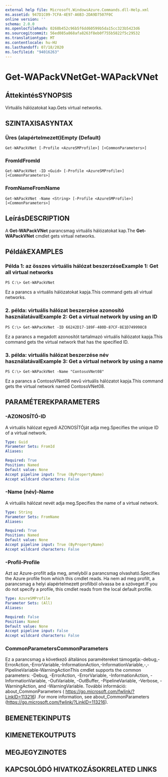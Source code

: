 ```yaml
---
external help file: Microsoft.WindowsAzure.Commands.dll-Help.xml
ms.assetid: 947D1C09-7CFA-4E97-A6B3-2DA9D7507F0C
online version: ''
schema: 2.0.0
ms.openlocfilehash: 0260b452c96b5f6dd60599b5da15cc323b5423d6
ms.sourcegitcommit: 56ed085a868afa8263f8eb0f755b5822f5c29532
ms.translationtype: MT
ms.contentlocale: hu-HU
ms.lasthandoff: 07/18/2020
ms.locfileid: "94016263"
---
```

# <span data-ttu-id="49899-101">Get-WAPackVNet</span><span class="sxs-lookup"><span data-stu-id="49899-101">Get-WAPackVNet</span></span>

## <span data-ttu-id="49899-102">Áttekintés</span><span class="sxs-lookup"><span data-stu-id="49899-102">SYNOPSIS</span></span>
<span data-ttu-id="49899-103">Virtuális hálózatokat kap.</span><span class="sxs-lookup"><span data-stu-id="49899-103">Gets virtual networks.</span></span>

## <span data-ttu-id="49899-104">SZINTAXISA</span><span class="sxs-lookup"><span data-stu-id="49899-104">SYNTAX</span></span>

### <span data-ttu-id="49899-105">Üres (alapértelmezett)</span><span class="sxs-lookup"><span data-stu-id="49899-105">Empty (Default)</span></span>
```
Get-WAPackVNet [-Profile <AzureSMProfile>] [<CommonParameters>]
```

### <span data-ttu-id="49899-106">FromId</span><span class="sxs-lookup"><span data-stu-id="49899-106">FromId</span></span>
```
Get-WAPackVNet -ID <Guid> [-Profile <AzureSMProfile>] [<CommonParameters>]
```

### <span data-ttu-id="49899-107">FromName</span><span class="sxs-lookup"><span data-stu-id="49899-107">FromName</span></span>
```
Get-WAPackVNet -Name <String> [-Profile <AzureSMProfile>] [<CommonParameters>]
```

## <span data-ttu-id="49899-108">Leírás</span><span class="sxs-lookup"><span data-stu-id="49899-108">DESCRIPTION</span></span>
<span data-ttu-id="49899-109">A **Get-WAPackVNet** parancsmag virtuális hálózatokat kap.</span><span class="sxs-lookup"><span data-stu-id="49899-109">The **Get-WAPackVNet** cmdlet gets virtual networks.</span></span>

## <span data-ttu-id="49899-110">Példák</span><span class="sxs-lookup"><span data-stu-id="49899-110">EXAMPLES</span></span>

### <span data-ttu-id="49899-111">Példa 1: az összes virtuális hálózat beszerzése</span><span class="sxs-lookup"><span data-stu-id="49899-111">Example 1: Get all virtual networks</span></span>
```
PS C:\> Get-WAPackVNet
```

<span data-ttu-id="49899-112">Ez a parancs a virtuális hálózatokat kapja.</span><span class="sxs-lookup"><span data-stu-id="49899-112">This command gets all virtual networks.</span></span>

### <span data-ttu-id="49899-113">2. példa: virtuális hálózat beszerzése azonosító használatával</span><span class="sxs-lookup"><span data-stu-id="49899-113">Example 2: Get a virtual network by using an ID</span></span>
```
PS C:\> Get-WAPackVNet -ID 66242D17-189F-480D-87CF-8E1D749998C8
```

<span data-ttu-id="49899-114">Ez a parancs a megadott azonosítót tartalmazó virtuális hálózatot kapja.</span><span class="sxs-lookup"><span data-stu-id="49899-114">This command gets the virtual network that has the specified ID.</span></span>

### <span data-ttu-id="49899-115">3. példa: virtuális hálózat beszerzése név használatával</span><span class="sxs-lookup"><span data-stu-id="49899-115">Example 3: Get a virtual network by using a name</span></span>
```
PS C:\> Get-WAPackVNet -Name "ContosoVNet08"
```

<span data-ttu-id="49899-116">Ez a parancs a ContosoVNet08 nevű virtuális hálózatot kapja.</span><span class="sxs-lookup"><span data-stu-id="49899-116">This command gets the virtual network named ContosoVNet08.</span></span>

## <span data-ttu-id="49899-117">PARAMÉTEREK</span><span class="sxs-lookup"><span data-stu-id="49899-117">PARAMETERS</span></span>

### <span data-ttu-id="49899-118">-AZONOSÍTÓ</span><span class="sxs-lookup"><span data-stu-id="49899-118">-ID</span></span>
<span data-ttu-id="49899-119">A virtuális hálózat egyedi AZONOSÍTÓját adja meg.</span><span class="sxs-lookup"><span data-stu-id="49899-119">Specifies the unique ID of a virtual network.</span></span>

```yaml
Type: Guid
Parameter Sets: FromId
Aliases: 

Required: True
Position: Named
Default value: None
Accept pipeline input: True (ByPropertyName)
Accept wildcard characters: False
```

### <span data-ttu-id="49899-120">-Name (név)</span><span class="sxs-lookup"><span data-stu-id="49899-120">-Name</span></span>
<span data-ttu-id="49899-121">A virtuális hálózat nevét adja meg.</span><span class="sxs-lookup"><span data-stu-id="49899-121">Specifies the name of a virtual network.</span></span>

```yaml
Type: String
Parameter Sets: FromName
Aliases: 

Required: True
Position: Named
Default value: None
Accept pipeline input: True (ByPropertyName)
Accept wildcard characters: False
```

### <span data-ttu-id="49899-122">-Profil</span><span class="sxs-lookup"><span data-stu-id="49899-122">-Profile</span></span>
<span data-ttu-id="49899-123">Azt az Azure-profilt adja meg, amelyből a parancsmag olvasható.</span><span class="sxs-lookup"><span data-stu-id="49899-123">Specifies the Azure profile from which this cmdlet reads.</span></span>
<span data-ttu-id="49899-124">Ha nem ad meg profilt, a parancsmag a helyi alapértelmezett profilból olvassa be a szöveget.</span><span class="sxs-lookup"><span data-stu-id="49899-124">If you do not specify a profile, this cmdlet reads from the local default profile.</span></span>

```yaml
Type: AzureSMProfile
Parameter Sets: (All)
Aliases: 

Required: False
Position: Named
Default value: None
Accept pipeline input: False
Accept wildcard characters: False
```

### <span data-ttu-id="49899-125">CommonParameters</span><span class="sxs-lookup"><span data-stu-id="49899-125">CommonParameters</span></span>
<span data-ttu-id="49899-126">Ez a parancsmag a következő általános paramétereket támogatja:-debug,-ErrorAction,-ErrorVariable,-InformationAction,-InformationVariable,-,-PipelineVariable-WarningAction</span><span class="sxs-lookup"><span data-stu-id="49899-126">This cmdlet supports the common parameters: -Debug, -ErrorAction, -ErrorVariable, -InformationAction, -InformationVariable, -OutVariable, -OutBuffer, -PipelineVariable, -Verbose, -WarningAction, and -WarningVariable.</span></span> <span data-ttu-id="49899-127">További információ: about_CommonParameters ( https://go.microsoft.com/fwlink/?LinkID=113216) .</span><span class="sxs-lookup"><span data-stu-id="49899-127">For more information, see about_CommonParameters (https://go.microsoft.com/fwlink/?LinkID=113216).</span></span>

## <span data-ttu-id="49899-128">BEMENETEK</span><span class="sxs-lookup"><span data-stu-id="49899-128">INPUTS</span></span>

## <span data-ttu-id="49899-129">KIMENETEK</span><span class="sxs-lookup"><span data-stu-id="49899-129">OUTPUTS</span></span>

## <span data-ttu-id="49899-130">MEGJEGYZI</span><span class="sxs-lookup"><span data-stu-id="49899-130">NOTES</span></span>

## <span data-ttu-id="49899-131">KAPCSOLÓDÓ HIVATKOZÁSOK</span><span class="sxs-lookup"><span data-stu-id="49899-131">RELATED LINKS</span></span>

